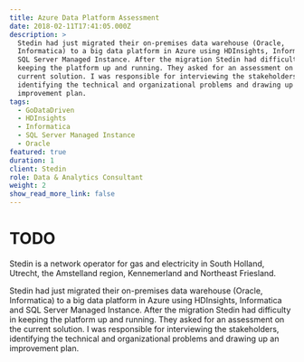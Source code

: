 ```yaml
---
title: Azure Data Platform Assessment
date: 2018-02-11T17:41:05.000Z
description: >
  Stedin had just migrated their on-premises data warehouse (Oracle,
  Informatica) to a big data platform in Azure using HDInsights, Informatica and
  SQL Server Managed Instance. After the migration Stedin had difficulty in
  keeping the platform up and running. They asked for an assessment on the
  current solution. I was responsible for interviewing the stakeholders,
  identifying the technical and organizational problems and drawing up an
  improvement plan.
tags:
  - GoDataDriven
  - HDInsights
  - Informatica
  - SQL Server Managed Instance
  - Oracle
featured: true
duration: 1
client: Stedin
role: Data & Analytics Consultant
weight: 2
show_read_more_link: false
---
```

# TODO

Stedin is a network operator for gas and electricity in South Holland, Utrecht, the Amstelland region, Kennemerland and Northeast Friesland. 


Stedin had just migrated their on-premises data warehouse (Oracle, Informatica) to a big data platform in Azure using HDInsights, Informatica and SQL Server Managed Instance. After the migration Stedin had difficulty in keeping the platform up and running. They asked for an assessment on the current solution. I was responsible for interviewing the stakeholders, identifying the technical and organizational problems and drawing up an improvement plan.
